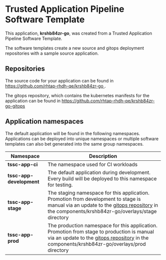 # Trusted Application Pipeline Software Template

This application, **krshb84zr-go**, was created from a Trusted Application Pipeline Software Template.

The software templates create a new source and gitops deployment repositories with a sample source application. 

## Repositories

The source code for your application can be found in [https://github.com/rhtap-rhdh-qe/krshb84zr-go ](https://github.com/rhtap-rhdh-qe/krshb84zr-go ).
 
The gitops repository, which contains the kubernetes manifests for the application can be found in 
[https://github.com/rhtap-rhdh-qe/krshb84zr-go-gitops ](https://github.com/rhtap-rhdh-qe/krshb84zr-go-gitops ) 

## Application namespaces 

The default application will be found in the following namespaces. Applications can be deployed into unique namespaces or multiple software templates can also bet generated into the same group namespaces.  

|  Namespace   |  Description   |  
| -------- | -------- |
| **tssc-app-ci** | The namespace used for CI workloads |
| **tssc-app-development** | The default application during development. Every build will be deployed to this namespace for testing. |
| **tssc-app-stage** | The staging namespace for this application. Promotion from development to stage is manual via an update to the [gitops repository](https://github.com/rhtap-rhdh-qe/krshb84zr-go-gitops ) in the components/krshb84zr-go/overlays/stage directory |
| **tssc-app-prod** | The production namespace for this application. Promotion from stage to production is manual via an update to the [gitops repository](https://github.com/rhtap-rhdh-qe/krshb84zr-go-gitops ) in the components/krshb84zr-go/overlays/prod directory |